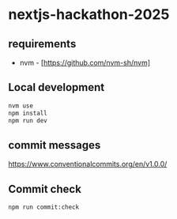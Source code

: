 # nextjs-hackathon-2025

## requirements
- nvm - [https://github.com/nvm-sh/nvm]

## Local development
```bash
nvm use
npm install
npm run dev
```

## commit messages
https://www.conventionalcommits.org/en/v1.0.0/

## Commit check
```bash
npm run commit:check
```